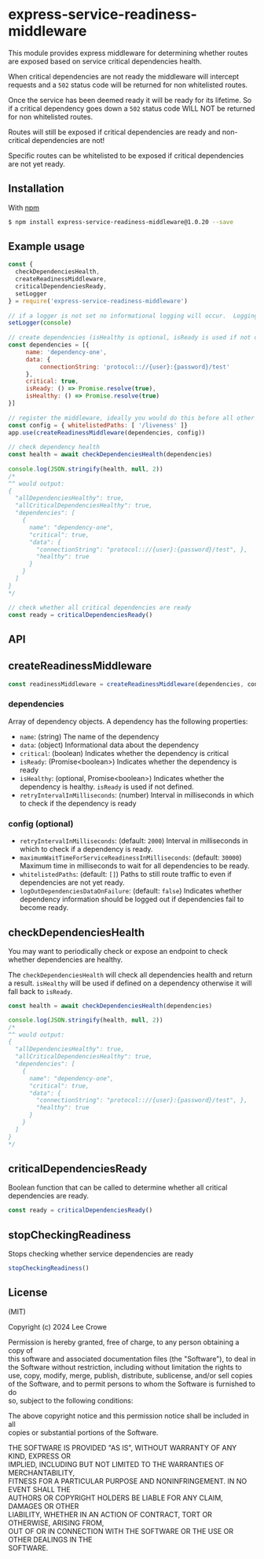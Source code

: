 
# express-service-readiness-middleware

This module provides express middleware for determining whether routes are exposed based on service critical dependencies health.

When critical dependencies are not ready the middleware will intercept requests and a `502` status code will be returned for non whitelisted routes.

Once the service has been deemed ready it will be ready for its lifetime. So if a critical dependency goes down a `502` status code WILL NOT be returned for non whitelisted routes.

Routes will still be exposed if critical dependencies are ready and non-critical dependencies are not!

Specific routes can be whitelisted to be exposed if critical dependencies are not yet ready.

## Installation

With [npm](http://npmjs.org)

```bash  
$ npm install express-service-readiness-middleware@1.0.20 --save
```  
  
## Example usage  
  
```js  
const {  
  checkDependenciesHealth, 
  createReadinessMiddleware,
  criticalDependenciesReady,
  setLogger
} = require('express-service-readiness-middleware')
  
// if a logger is not set no informational logging will occur.  Logging can be set using the 'setLogger' function.  The object must have a 'log' function.  
setLogger(console)  
  
// create dependencies (isHealthy is optional, isReady is used if not defined)
const dependencies = [{ 
     name: 'dependency-one',
     data: { 
         connectionString: 'protocol:://{user}:{password}/test'
     },
     critical: true,
     isReady: () => Promise.resolve(true),
     isHealthy: () => Promise.resolve(true)
}]  
  
// register the middleware, ideally you would do this before all other middlware  
const config = { whitelistedPaths: [ '/liveness' ]}  
app.use(createReadinessMiddleware(dependencies, config))  
  
// check dependency health  
const health = await checkDependenciesHealth(dependencies)  
  
console.log(JSON.stringify(health, null, 2))  
/*  
^^ would output:  
{
  "allDependenciesHealthy": true,
  "allCriticalDependenciesHealthy": true,  
  "dependencies": [
    {
      name": "dependency-one",
      "critical": true, 
      "data": {
        "connectionString": "protocol:://{user}:{password}/test", },
        "healthy": true
      }
    }
  ]
}  
*/

// check whether all critical dependencies are ready
const ready = criticalDependenciesReady()
```  

## API

## createReadinessMiddleware

```js  
const readinessMiddleware = createReadinessMiddleware(dependencies, config)  
```  

### dependencies

Array of dependency objects.  A dependency has the following properties:

- `name`: (string) The name of the dependency
- `data`: (object) Informational data about the dependency
- `critical`: (boolean) Indicates whether the dependency is critical
- `isReady`: (Promise&lt;boolean&gt;) Indicates whether the dependency is ready
- `isHealthy`: (optional, Promise&lt;boolean&gt;) Indicates whether the dependency is healthy. `isReady` is used if not defined.
- `retryIntervalInMilliseconds`: (number) Interval in milliseconds in which to check if the dependency is ready

### config (optional)

- `retryIntervalInMilliseconds`: (default: `2000`) Interval in milliseconds in which to check if a dependency is ready.
- `maximumWaitTimeForServiceReadinessInMilliseconds`: (default: `30000`) Maximum time in milliseconds to wait for all dependencies to be ready.
- `whitelistedPaths`: (default: `[]`) Paths to still route traffic to even if dependencies are not yet ready.
- `logOutDependenciesDataOnFailure`: (default: `false`) Indicates whether dependency information should be logged out if dependencies fail to become ready.

## checkDependenciesHealth

You may want to periodically check or expose an endpoint to check whether dependencies are healthy.

The `checkDependenciesHealth` will check all dependencies health and return a result.  `isHealthy` will be used if defined on a dependency otherwise it will fall back to `isReady`.

```js  
const health = await checkDependenciesHealth(dependencies)

console.log(JSON.stringify(health, null, 2))
/*  
^^ would output:  
{
  "allDependenciesHealthy": true,
  "allCriticalDependenciesHealthy": true,  
  "dependencies": [
    {
      name": "dependency-one",
      "critical": true, 
      "data": {
        "connectionString": "protocol:://{user}:{password}/test", },
        "healthy": true
      }
    }
  ]
}
*/
```

## criticalDependenciesReady

Boolean function that can be called to determine whether all critical dependencies are ready.

```js  
const ready = criticalDependenciesReady()
```

## stopCheckingReadiness

Stops checking whether service dependencies are ready

```js  
stopCheckingReadiness()
```

## License

(MIT)

Copyright (c) 2024 Lee Crowe

Permission is hereby granted, free of charge, to any person obtaining a copy of  
this software and associated documentation files (the "Software"), to deal in  
the Software without restriction, including without limitation the rights to  
use, copy, modify, merge, publish, distribute, sublicense, and/or sell copies  
of the Software, and to permit persons to whom the Software is furnished to do  
so, subject to the following conditions:

The above copyright notice and this permission notice shall be included in all  
copies or substantial portions of the Software.

THE SOFTWARE IS PROVIDED "AS IS", WITHOUT WARRANTY OF ANY KIND, EXPRESS OR  
IMPLIED, INCLUDING BUT NOT LIMITED TO THE WARRANTIES OF MERCHANTABILITY,  
FITNESS FOR A PARTICULAR PURPOSE AND NONINFRINGEMENT. IN NO EVENT SHALL THE  
AUTHORS OR COPYRIGHT HOLDERS BE LIABLE FOR ANY CLAIM, DAMAGES OR OTHER  
LIABILITY, WHETHER IN AN ACTION OF CONTRACT, TORT OR OTHERWISE, ARISING FROM,  
OUT OF OR IN CONNECTION WITH THE SOFTWARE OR THE USE OR OTHER DEALINGS IN THE  
SOFTWARE.
